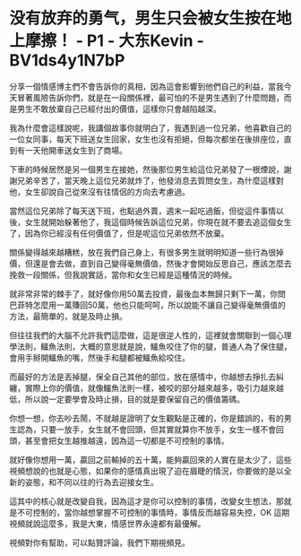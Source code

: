 # 没有放弃的勇气，男生只会被女生按在地上摩擦！ - P1 - 大东Kevin - BV1ds4y1N7bP

分享一個情感博主們不會告訴你的真相，因為這會影響到他們自己的利益，當我今天冒著風險告訴你們，就是在一段關係裡，最可怕的不是男生遇到了什麼問題，而是男生不敢放棄自己已經付出的價值，這樣你只會越陷越深。

我為什麼會這樣說呢，我講個故事你就明白了，我遇到過一位兄弟，他喜歡自己的一位女同事，每天下班送女生回家，女生也沒有拒絕，但每次都坐在後排座位，直到有一天他開車送女生到了商場。

下車的時候居然是另一個男生在接她，然後那位男生給這位兄弟發了一根煙說，謝謝兄弟辛苦了，當天晚上這位兄弟就炸了，他發消息去質問女生，為什麼這樣對他，女生卻說自己從來沒有往情侶的方向去考慮過。

當然這位兄弟除了每天送下班，也點過外賣，週末一起吃過飯，但從這件事情以後，女生就開始躲著他了，我這個時候告訴這位兄弟，你現在就不要去追這個女生了，因為你已經沒有任何價值了，但是呢這位兄弟依然不放棄。

關係變得越來越糟糕，放在我們自己身上，有很多男生就明明知道一些行為很掉價，但還是會去做，直到自己變得毫無價值，然後才會開始反思自己，應該怎麼去挽救一段關係，但我說實話，當你和女生已經是這種情況的時候。

就非常非常的棘手了，就好像你用50萬去投資，最後血本無歸只剩下一萬，你問巴菲特怎麼用一萬賺回50萬，他也只能呵呵，所以說能不讓自己變得毫無價值的方法，最簡單的，就是及時止損。

但往往我們的大腦不允許我們這麼做，這是很逆人性的，這裡就會關聯到一個心理學法則，鱷魚法則，大概的意思就是說，鱷魚咬住了你的腿，普通人為了保住腿，會用手掰開鱷魚的嘴，然後手和腿都被鱷魚給咬住。

而最好的方法是丟掉腿，保全自己其他的部位，放在感情中，你越想去掙扎去糾纏，實際上你的價值，就像鱷魚法則一樣，被咬的部分越來越多，吸引力越來越低，所以說一定要學會及時止損，目的就是要保留自己的價值籌碼。

你想一想，你去吵去鬧，不就越是證明了女生觀點是正確的，你是錯誤的，有的男生認為，只要一放手，女生就不會回頭，但其實就算你不放手，女生一樣不會回頭，甚至會把女生越推越遠，因為這一切都是不可控制的事情。

就好像你想用一萬，贏回之前輸掉的五十萬，能夠贏回來的人實在是太少了，這些視頻想說的也就是心態，如果你的感情真出現了迫在眉睫的情況，你要做的是以全新的姿態，和不同以往的行為去迎接女生。

這其中的核心就是改變自我，因為這才是你可以控制的事情，改變女生想法，那就是不可控制的，當你越想掌握不可控制的事情時，事情反而越容易失控，OK 這期視頻就說這麼多，我是大東，情感世界永遠都有最優解。

視頻對你有幫助，可以點贊評論，我們下期視頻見。